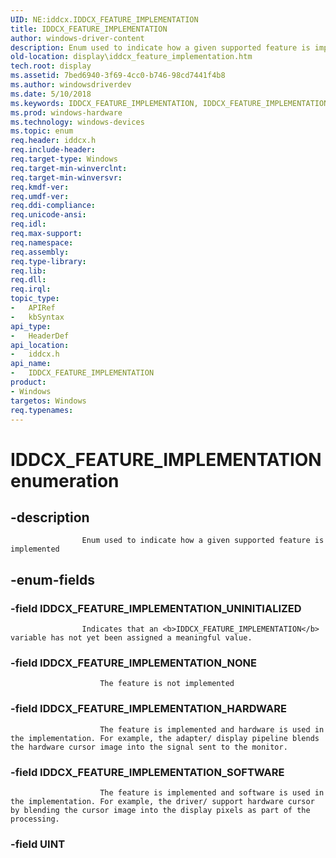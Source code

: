 ```yaml
---
UID: NE:iddcx.IDDCX_FEATURE_IMPLEMENTATION
title: IDDCX_FEATURE_IMPLEMENTATION
author: windows-driver-content
description: Enum used to indicate how a given supported feature is implemented.
old-location: display\iddcx_feature_implementation.htm
tech.root: display
ms.assetid: 7bed6940-3f69-4cc0-b746-98cd7441f4b8
ms.author: windowsdriverdev
ms.date: 5/10/2018
ms.keywords: IDDCX_FEATURE_IMPLEMENTATION, IDDCX_FEATURE_IMPLEMENTATION enumeration [Display Devices], IDDCX_FEATURE_IMPLEMENTATION_HARDWARE, IDDCX_FEATURE_IMPLEMENTATION_NONE, IDDCX_FEATURE_IMPLEMENTATION_SOFTWARE, IDDCX_FEATURE_IMPLEMENTATION_UNINITIALIZED, display.iddcx_feature_implementation, iddcx/IDDCX_FEATURE_IMPLEMENTATION, iddcx/IDDCX_FEATURE_IMPLEMENTATION_HARDWARE, iddcx/IDDCX_FEATURE_IMPLEMENTATION_NONE, iddcx/IDDCX_FEATURE_IMPLEMENTATION_SOFTWARE, iddcx/IDDCX_FEATURE_IMPLEMENTATION_UNINITIALIZED
ms.prod: windows-hardware
ms.technology: windows-devices
ms.topic: enum
req.header: iddcx.h
req.include-header: 
req.target-type: Windows
req.target-min-winverclnt: 
req.target-min-winversvr: 
req.kmdf-ver: 
req.umdf-ver: 
req.ddi-compliance: 
req.unicode-ansi: 
req.idl: 
req.max-support: 
req.namespace: 
req.assembly: 
req.type-library: 
req.lib: 
req.dll: 
req.irql: 
topic_type:
-	APIRef
-	kbSyntax
api_type:
-	HeaderDef
api_location:
-	iddcx.h
api_name:
-	IDDCX_FEATURE_IMPLEMENTATION
product:
- Windows
targetos: Windows
req.typenames: 
---
```


# IDDCX_FEATURE_IMPLEMENTATION enumeration


## -description



                    Enum used to indicate how a given supported feature is implemented
                


## -enum-fields




### -field IDDCX_FEATURE_IMPLEMENTATION_UNINITIALIZED


                        
                    Indicates that an <b>IDDCX_FEATURE_IMPLEMENTATION</b> variable has not yet been assigned a meaningful value.


### -field IDDCX_FEATURE_IMPLEMENTATION_NONE


                        The feature is not implemented
                    


### -field IDDCX_FEATURE_IMPLEMENTATION_HARDWARE


                        The feature is implemented and hardware is used in the implementation. For example, the adapter/ display pipeline blends the hardware cursor image into the signal sent to the monitor.
                    


### -field IDDCX_FEATURE_IMPLEMENTATION_SOFTWARE


                        The feature is implemented and software is used in the implementation. For example, the driver/ support hardware cursor by blending the cursor image into the display pixels as part of the processing.
                    


### -field UINT



